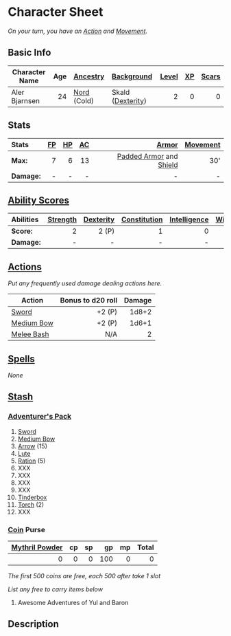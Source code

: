 # Character Sheet

*On your turn, you have an [Action](../../../Game%20Procedures/Core%20Procedures/Action.md) and [Movement](../../../Game%20Procedures/Combat/Movement.md).*

## Basic Info

| Character Name | Age | [Ancestry](../../../Player%20Characters/Ancenstries/Ancestry.md)             | [Background](../../../Player%20Characters/Backgrounds/Background.md)                  | [Level](../../../Player%20Characters/Derived%20Statistics/Level.md) | [XP](../../../Player%20Characters/Derived%20Statistics/Experience%20Points.md) | [Scars](../../../Player%20Characters/Derived%20Statistics/Scars.md) |
| -------------- | --: | :--------------------------------------------------------------------------- | :------------------------------------------------------------------------------------ | ------------------------------------------------------------------: | -----------------------------------------------------------------------------: | ------------------------------------------------------------------: |
| Aler Bjarnsen  |  24 | [Nord](../../../Player%20Characters/Ancenstries/Mechanical/Primal.md) (Cold) | Skald ([Dexterity](../../../Player%20Characters/The%20Ability%20Scores/Dexterity.md)) |                                                                   2 |                                                                              0 |                                                                   0 |

## Stats

| Stats       | [FP](../../../Player%20Characters/Derived%20Statistics/Fatigue%20Points.md) | [HP](../../../Player%20Characters/Derived%20Statistics/Hit%20Points.md) | [AC](../../../Player%20Characters/Derived%20Statistics/Armor%20Class.md) |                                                                                                                     [Armor](../../../Items%20and%20Gear/Armor/Armor.md) | [Movement](../../../Game%20Procedures/Combat/Movement.md) |
| :---------- | --------------------------------------------------------------------------: | -------------------------------------------------------------------------: | -----------------------------------------------------------------------: | ----------------------------------------------------------------------------------------------------------------------------------------------------------------------: | --------------------------------------------------------: |
| **Max:**    |                                                                           7 |                                                                          6 |                                                                       13 | [Padded Armor](../../../Items%20and%20Gear/Armor/Mundane%20Armor/Padded%20Armor.md) and [Shield](../../../Items%20and%20Gear/Armor/Mundane%20Armor/Mundane%20Shield.md) |                                                       30' |
| **Damage:** |                                                                           - |                                                                          - |                                                                        - |                                                                                                                                                                       - |                                                         - |

## [Ability Scores](../../../Player%20Characters/The%20Ability%20Scores/Ability%20Scores.md)

| Abilities   | [Strength](../../../Player%20Characters/The%20Ability%20Scores/Strength.md) | [Dexterity](../../../Player%20Characters/The%20Ability%20Scores/Dexterity.md) | [Constitution](../../../Player%20Characters/The%20Ability%20Scores/Constitution.md) | [Intelligence](../../../Player%20Characters/The%20Ability%20Scores/Intelligence.md) | [Wisdom](../../../Player%20Characters/The%20Ability%20Scores/Wisdom.md)<br> | [Charisma](../../../Player%20Characters/The%20Ability%20Scores/Charisma.md)<br> |
| :---------- | -----------------------------------------------------------------------------: | -------------------------------------------------------------------------------: | -------------------------------------------------------------------------------------: | -------------------------------------------------------------------------------------: | -----------------------------------------------------------------------------: | ---------------------------------------------------------------------------------: |
| **Score:**  |                                                                              2 |                                                                            2 (P) |                                                                                      1 |                                                                                      0 |                                                                              0 |                                                                                  1 |
| **Damage:** |                                                                              - |                                                                                - |                                                                                      - |                                                                                      - |                                                                              - |                                                                                  - |

## [Actions](../../../Game%20Procedures/Core%20Procedures/Action.md)

*Put any frequently used damage dealing actions here.*

| Action                                                                                       | Bonus to d20 roll | Damage |
| -------------------------------------------------------------------------------------------- | ----------------: | -----: |
| [Sword](../../../Items%20and%20Gear/Weapons/Melee%20Weapons/Medium%20Skilled%20Weapon.md) |            +2 (P) |  1d8+2 |
| [Medium Bow](../../../Items%20and%20Gear/Weapons/Ranged%20Weapons/Medium%20Bow.md)        |            +2 (P) |  1d6+1 |
| [Melee Bash](../../../Game%20Procedures/Combat/Melee%20Attack.md#Melee%20Bash)            |               N/A |      2 |

## [Spells](../../../Magic/Spells.md)

*None*

## [Stash](../../../Player%20Characters/Derived%20Statistics/Stash.md)

### [Adventurer's Pack](../../../Items%20and%20Gear/Gear/100%20Coins/Adventurer's%20Pack.md)

1. [Sword](../../../Items%20and%20Gear/Weapons/Melee%20Weapons/Medium%20Skilled%20Weapon.md)
2. [Medium Bow](../../../Items%20and%20Gear/Weapons/Ranged%20Weapons/Medium%20Bow.md)
3. [Arrow](../../../Items%20and%20Gear/Weapons/Ammo/Arrow.md) (15)
4. [Lute](../../../Items%20and%20Gear/Gear/100%20Coins/Complex%20Instrument.md)
5. [Ration](../../../Items%20and%20Gear/Gear/1%20Coin/Ration.md) (5)
6. XXX
7. XXX
8. XXX
9. XXX
10. [Tinderbox](../../../Items%20and%20Gear/Gear/10%20Coins/Tinderbox.md)
11. [Torch](../../../Items%20and%20Gear/Gear/1%20Coin/Torch.md) (2)
12. XXX

### [Coin](../../Economy/Coins.md) Purse

| [Mythril Powder](../../../Magic/Spellcasting/Mythril.md) |  cp |  sp |  gp |  mp | Total |
| -------------------------------------------------------: | --: | --: | --: | --: | ----: |
|                                                        0 |   0 |   0 | 100 |   0 |     0 |

*The first 500 coins are free, each 500 after take 1 slot*

*List any free to carry items below*

1. Awesome Adventures of Yul and Baron

## Description
